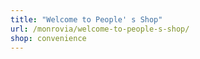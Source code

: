 ```yaml
---
title: "Welcome to People' s Shop"
url: /monrovia/welcome-to-people-s-shop/
shop: convenience
---
```

